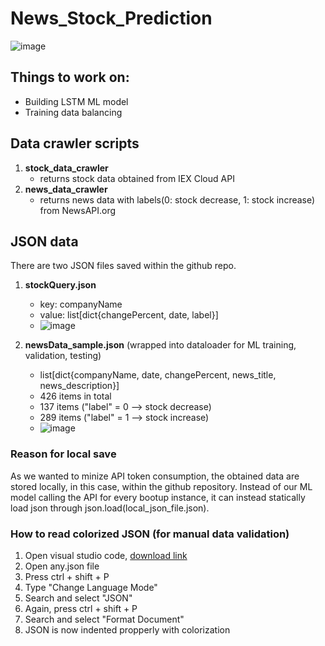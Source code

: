 # News_Stock_Prediction
![image](https://drive.google.com/uc?export=view&id=1A95mZ28-8GsQJOB2F8G_rdy2w6vxC0ai)
## Things to work on:
* Building LSTM ML model
* Training data balancing

## Data crawler scripts
1. **stock_data_crawler**
    * returns stock data obtained from IEX Cloud API
2. **news_data_crawler**
    * returns news data with labels(0: stock decrease, 1: stock increase) from NewsAPI.org

## JSON data
There are two JSON files saved within the github repo.
1. **stockQuery.json**
    * key: companyName
    * value: list[dict{changePercent, date, label}]
    * ![image](https://drive.google.com/uc?export=view&id=1cdgrzi-lUPJKPUA24qz3XUuDwSrlXMRs)

2. **newsData_sample.json** (wrapped into dataloader for ML training, validation, testing)
    * list[dict{companyName, date, changePercent, news_title, news_description}]
    * 426 items in total
    * 137 items ("label" = 0 --> stock decrease)
    * 289 items ("label" = 1 --> stock increase)
    * ![image](https://drive.google.com/uc?export=view&id=1TsUTUa9FGi0eUXXzlGGifymmGOs7yCEr)
    
### Reason for local save
As we wanted to minize API token consumption, the obtained data are stored locally, in this case, within the github repository.
Instead of our ML model calling the API for every bootup instance, it can instead statically load json through json.load(local_json_file.json).
### How to read colorized JSON (for manual data validation)
1. Open visual studio code, [download link](https://code.visualstudio.com/download)
2. Open any.json file
3. Press ctrl + shift + P
4. Type "Change Language Mode"
5. Search and select "JSON"
6. Again, press ctrl + shift + P
7. Search and select "Format Document"
8. JSON is now indented propperly with colorization
